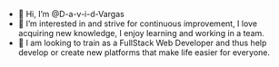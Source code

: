 - 👋 Hi, I’m @D-a-v-i-d-Vargas
- 👀 I’m interested in and strive for continuous improvement, I love acquiring new knowledge, I enjoy learning and working in a team.
- 🌱 I am looking to train as a FullStack Web Developer and thus help develop or create new platforms that make life easier for everyone.

<!---
D-a-v-i-d-Vargas/D-a-v-i-d-Vargas is a ✨ special ✨ repository because its `README.md` (this file) appears on your GitHub profile.
You can click the Preview link to take a look at your changes.
--->
